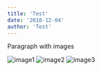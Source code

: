 ```yaml
---
title: 'Test'
date: '2018-12-04'
author: 'Test'
---
```


Paragraph with images

![image1](https://picsum.photos/300)
![image2](https://picsum.photos/300)
![image3](https://picsum.photos/300)

